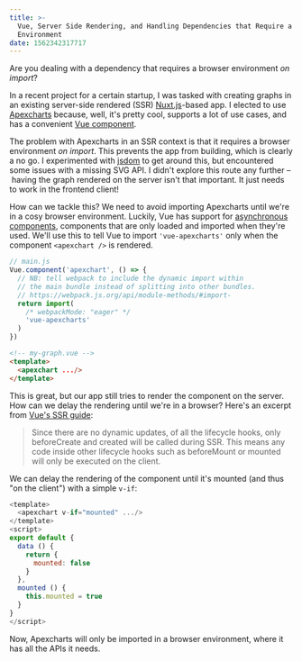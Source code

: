 ```yaml
---
title: >-
  Vue, Server Side Rendering, and Handling Dependencies that Require a Browser
  Environment
date: 1562342317717
---
```


Are you dealing with a dependency that requires a browser environment _on import_?

In a recent project for a certain startup, I was tasked with creating graphs in an existing server-side rendered (SSR) [Nuxt.js](https://nuxtjs.org/)-based app. I elected to use [Apexcharts](https://apexcharts.com/) because, well, it's pretty cool, supports a lot of use cases, and has a convenient [Vue component](https://github.com/apexcharts/vue-apexcharts).

The problem with Apexcharts in an SSR context is that it requires a browser environment _on import_. This prevents the app from building, which is clearly a no go. I experimented with [jsdom](https://github.com/jsdom/jsdom) to get around this, but encountered some issues with a missing SVG API. I didn't explore this route any further – having the graph rendered on the server isn't that important. It just needs to work in the frontend client!

How can we tackle this? We need to avoid importing Apexcharts until we're in a cosy browser environment. Luckily, Vue has support for [asynchronous components](https://vuejs.org/v2/guide/components-dynamic-async.html), components that are only loaded and imported when they're used. We'll use this to tell Vue to import `'vue-apexcharts'` only when the component `<apexchart />` is rendered.

```javascript
// main.js
Vue.component('apexchart', () => {
  // NB: tell webpack to include the dynamic import within
  // the main bundle instead of splitting into other bundles.
  // https://webpack.js.org/api/module-methods/#import-
  return import(
    /* webpackMode: "eager" */
    'vue-apexcharts'
  )
})
```
```html
<!-- my-graph.vue -->
<template>
  <apexchart .../>
</template>
```

This is great, but our app still tries to render the component on the server. How can we delay the rendering until we're in a browser? Here's an excerpt from [Vue's SSR guide](https://ssr.vuejs.org/guide/universal.html#component-lifecycle-hooks):

> Since there are no dynamic updates, of all the lifecycle hooks, only beforeCreate and created will be called during SSR. This means any code inside other lifecycle hooks such as beforeMount or mounted will only be executed on the client.

We can delay the rendering of the component until it's mounted (and thus "on the client") with a simple `v-if`:

```javascript
<template>
  <apexchart v-if="mounted" .../>
</template>
<script>
export default {
  data () {
    return {
      mounted: false
    }
  },
  mounted () {
    this.mounted = true
  }
}
</script>
```

Now, Apexcharts will only be imported in a browser environment, where it has all the APIs it needs.
